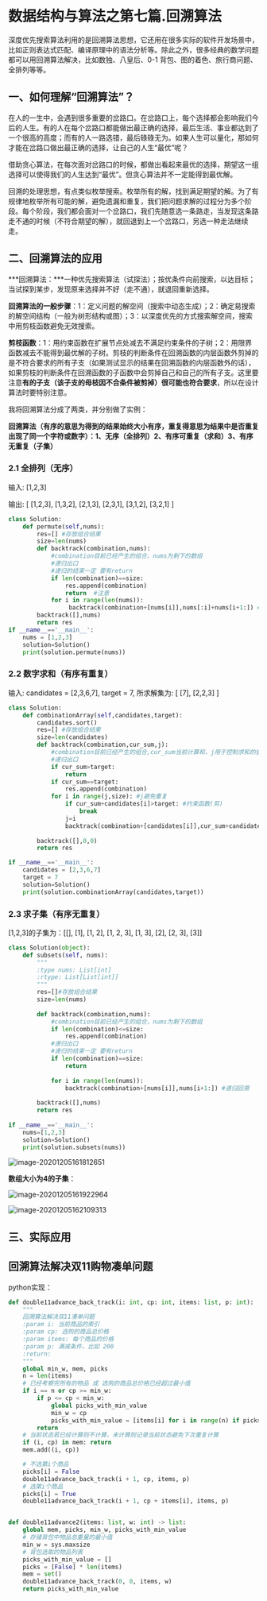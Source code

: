 # 数据结构与算法之第七篇.回溯算法

深度优先搜索算法利用的是回溯算法思想，它还用在很多实际的软件开发场景中，比如正则表达式匹配、编译原理中的语法分析等。除此之外，很多经典的数学问题都可以用回溯算法解决，比如数独、八皇后、0-1 背包、图的着色、旅行商问题、全排列等等。

## 一、如何理解“回溯算法”？

在人的一生中，会遇到很多重要的岔路口。在岔路口上，每个选择都会影响我们今后的人生。有的人在每个岔路口都能做出最正确的选择，最后生活、事业都达到了一个很高的高度；而有的人一路选错，最后碌碌无为。如果人生可以量化，那如何才能在岔路口做出最正确的选择，让自己的人生“最优”呢？

借助贪心算法，在每次面对岔路口的时候，都做出看起来最优的选择，期望这一组选择可以使得我们的人生达到“最优”。但贪心算法并不一定能得到最优解。

回溯的处理思想，有点类似枚举搜索。枚举所有的解，找到满足期望的解。为了有规律地枚举所有可能的解，避免遗漏和重复，我们把问题求解的过程分为多个阶段。每个阶段，我们都会面对一个岔路口，我们先随意选一条路走，当发现这条路走不通的时候（不符合期望的解），就回退到上一个岔路口，另选一种走法继续走。

## 二、回溯算法的应用

***回溯算法：***一种优先搜索算法（试探法）；按优条件向前搜索，以达目标；当试探到某步，发现原来选择并不好（走不通），就退回重新选择。

**回溯算法的一般步骤**：1：定义问题的解空间（搜索中动态生成）；2：确定易搜索的解空间结构（一般为树形结构或图）；3：以深度优先的方式搜索解空间，搜索中用剪枝函数避免无效搜索。

**剪枝函数**：1：用约束函数在扩展节点处减去不满足约束条件的子树；2：用限界函数减去不能得到最优解的子树。剪枝的判断条件在回溯函数的内层函数外剪掉的是不符合要求的所有子支（如果测试显示的结果在回溯函数的内层函数外的话），如果剪枝的判断条件在回溯函数的子函数中会剪掉自己和自己的所有子支。这里要注意**有的子支（该子支的母枝因不合条件被剪掉）很可能也符合要求**，所以在设计算法时要特别注意。

我将回溯算法分成了两类，并分别做了实例：

**回溯算法（有序的意思为得到的结果始终大小有序，重复得意思为结果中是否重复出现了同一个字符或数字）：1、无序（全排列）2、有序可重复（求和）3、有序无重复（子集）**

### 2.1 全排列（无序）

输入: [1,2,3] 

输出: [  [1,2,3],  [1,3,2],  [2,1,3],  [2,3,1],  [3,1,2],  [3,2,1] ]

```python
class Solution:
    def permute(self,nums):
        res=[] #存放组合结果
        size=len(nums)
        def backtrack(combination,nums):
            #combination目前已经产生的组合，nums为剩下的数组
          	#递归出口
            #递归的结束一定 要有return
            if len(combination)==size:
                res.append(combination)  
                return  #注意
            for i in range(len(nums)):
                 backtrack(combination+[nums[i]],nums[:i]+nums[i+1:]) #递归回溯
        backtrack([],nums)
        return res
if __name__=='__main__':
    nums = [1,2,3]
    solution=Solution()
    print(solution.permute(nums))
```



### 2.2 数字求和（有序有重复）

输入: candidates = [2,3,6,7], target = 7,
所求解集为:
[
 [7],
 [2,2,3]
]

```python
class Solution:
    def combinationArray(self,candidates,target):
        candidates.sort()
        res=[] #存放组合结果
        size=len(candidates)
        def backtrack(combination,cur_sum,j):
            #combination目前已经产生的组合,cur_sum当前计算和，j用于控制求和的查找范围起点
            #递归出口
            if cur_sum>target:
                return 
            if cur_sum==target:
                res.append(combination)
            for i in range(j,size): #j避免重复
                if cur_sum+candidates[i]>target: #约束函数(剪)
                    break
                j=i
                backtrack(combination+[candidates[i]],cur_sum+candidates[i],j)#递归回溯,如果这里的j换为j+1就不会出现重复了，因为在递归的时候指针就略过了本身的那个数字。
      
        backtrack([],0,0)
        return res

if __name__=='__main__':
    candidates = [2,3,6,7]
    target = 7
    solution=Solution()
    print(solution.combinationArray(candidates,target))
```

### 2.3 求子集（有序无重复）

[1,2,3]的子集为：[[], [1], [1, 2], [1, 2, 3], [1, 3], [2], [2, 3], [3]]

```python
class Solution(object):
    def subsets(self, nums):
        """
        :type nums: List[int]
        :rtype: List[List[int]]
        """
        res=[]#存放组合结果
        size=len(nums)
        
        def backtrack(combination,nums):
            #combination目前已经产生的组合，nums为剩下的数组
            if len(combination)<=size:
                res.append(combination)
            #递归出口
            #递归的结束一定 要有return
            if len(combination)==size:
                return 
            
            for i in range(len(nums)):
                backtrack(combination+[nums[i]],nums[i+1:]) #递归回溯
            
        backtrack([],nums)
        return res
 
if __name__=='__main__':
    nums=[1,2,3]
    solution=Solution()
    print(solution.subsets(nums)) 
```

![image-20201205161812651](%E6%95%B0%E6%8D%AE%E7%BB%93%E6%9E%84%E4%B8%8E%E7%AE%97%E6%B3%95%E4%B9%8B%E7%AC%AC%E4%B8%83%E7%AF%87.%E5%9B%9E%E6%BA%AF%E7%AE%97%E6%B3%95.assets/image-20201205161812651.png)

**数组大小为4的子集**：

![image-20201205161922964](%E6%95%B0%E6%8D%AE%E7%BB%93%E6%9E%84%E4%B8%8E%E7%AE%97%E6%B3%95%E4%B9%8B%E7%AC%AC%E4%B8%83%E7%AF%87.%E5%9B%9E%E6%BA%AF%E7%AE%97%E6%B3%95.assets/image-20201205161922964.png)



![image-20201205162109313](%E6%95%B0%E6%8D%AE%E7%BB%93%E6%9E%84%E4%B8%8E%E7%AE%97%E6%B3%95%E4%B9%8B%E7%AC%AC%E4%B8%83%E7%AF%87.%E5%9B%9E%E6%BA%AF%E7%AE%97%E6%B3%95.assets/image-20201205162109313.png)



## 三、实际应用

## 回溯算法解决双11购物凑单问题

python实现：

```python
def double11advance_back_track(i: int, cp: int, items: list, p: int):
    """
    回溯算法解决双11凑单问题
    :param i: 当前商品的索引
    :param cp: 选购的商品总价格
    :param items: 每个商品的价格
    :param p: 满减条件，比如 200
    :return:
    """
    global min_w, mem, picks
    n = len(items)
    # 已经考察完所有的物品 或 选购的商品总价格已经超过最小值
    if i == n or cp >= min_w:
        if p <= cp < min_w:
            global picks_with_min_value
            min_w = cp
            picks_with_min_value = [items[i] for i in range(n) if picks[i]]
        return
    # 当前状态若已经计算则不计算，未计算则记录当前状态避免下次重复计算
    if (i, cp) in mem: return
    mem.add((i, cp))

    # 不选第i个商品
    picks[i] = False
    double11advance_back_track(i + 1, cp, items, p)
    # 选第i个商品
    picks[i] = True
    double11advance_back_track(i + 1, cp + items[i], items, p)


def double11advance2(items: list, w: int) -> list:
    global mem, picks, min_w, picks_with_min_value
    # 存储背包中物品总重量的最小值
    min_w = sys.maxsize
    # 背包选取的物品列表
    picks_with_min_value = []
    picks = [False] * len(items)
    mem = set()
    double11advance_back_track(0, 0, items, w)
    return picks_with_min_value
```

